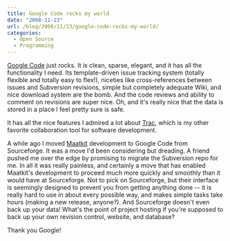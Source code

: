 ```yaml
---
title: Google Code rocks my world
date: "2008-11-23"
url: /blog/2008/11/23/google-code-rocks-my-world/
categories:
  - Open Source
  - Programming
---
```

[Google Code][1] just rocks. It is clean, sparse, elegant, and it has all the functionality I need. Its template-driven issue tracking system (totally flexible and totally easy to flex!), niceties like cross-references between issues and Subversion revisions, simple but completely adequate Wiki, and nice download system are the bomb. And the code reviews and ability to comment on revisions are super nice. Oh, and it's really nice that the data is stored in a place I feel pretty sure is safe.

It has all the nice features I admired a lot about [Trac][2], which is my other favorite collaboration tool for software development.

A while ago I moved [Maatkit][3] development to Google Code from Sourceforge. It was a move I'd been considering but dreading. A friend pushed me over the edge by promising to migrate the Subversion repo for me. In all it was really painless, and certainly a move that has enabled Maatkit's development to proceed much more quickly and smoothly than it would have at Sourceforge. Not to pick on Sourceforge, but their interface is seemingly designed to prevent you from getting anything done -- it is really hard to use in about every possible way, and makes simple tasks take hours (making a new release, anyone?). And Sourceforge doesn't even back up your data! What's the point of project hosting if you're supposed to back up your own revision control, website, and database?

Thank you Google!

 [1]: http://code.google.com/
 [2]: http://trac.edgewall.org/
 [3]: http://www.maatkit.org/
